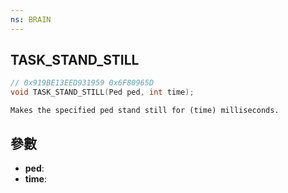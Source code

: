 ```yaml
---
ns: BRAIN
---
```

## TASK_STAND_STILL

```c
// 0x919BE13EED931959 0x6F80965D
void TASK_STAND_STILL(Ped ped, int time);
```

```
Makes the specified ped stand still for (time) milliseconds.  
```

## 參數
* **ped**: 
* **time**: 

